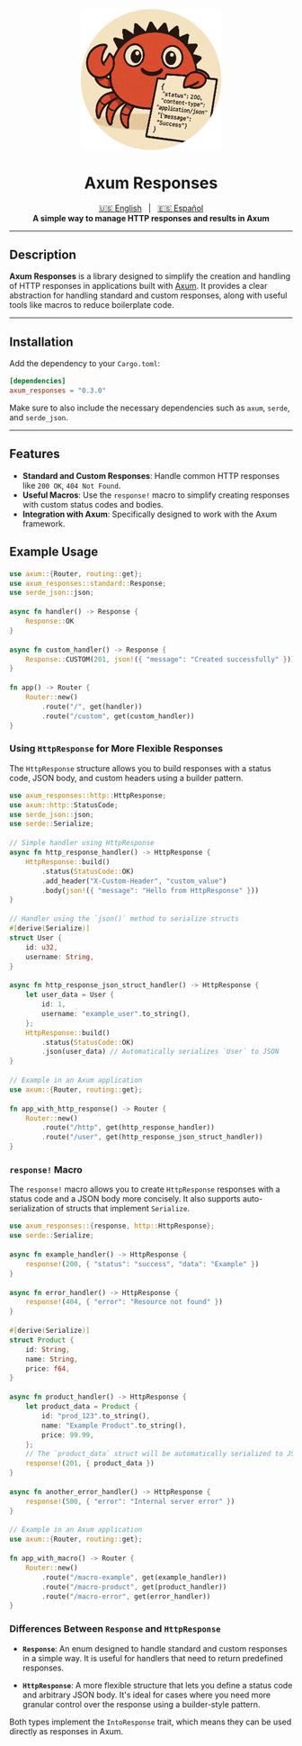 <div align="center">
    <img src="./images/logo.png" width=250 />
</div>

<div align="center">
    <h1>Axum Responses</h1>
</div>

<div align="center">
  <a href="README.md" title="English README">🇺🇸 English</a>
  &nbsp;&nbsp;|&nbsp;&nbsp;
  <a href="README[ES].md" title="README en Español">🇪🇸 Español</a>
</div>

<div align="center">
    <strong>A simple way to manage HTTP responses and results in Axum</strong>
</div>

---

## Description

**Axum Responses** is a library designed to simplify the creation and handling of HTTP responses in applications built with [Axum](https://github.com/tokio-rs/axum). It provides a clear abstraction for handling standard and custom responses, along with useful tools like macros to reduce boilerplate code.

---

## Installation

Add the dependency to your `Cargo.toml`:

```toml
[dependencies]
axum_responses = "0.3.0"
```

Make sure to also include the necessary dependencies such as `axum`, `serde`, and `serde_json`.

---

## Features
- **Standard and Custom Responses**: Handle common HTTP responses like `200 OK`, `404 Not Found`.
- **Useful Macros**: Use the `response!` macro to simplify creating responses with custom status codes and bodies.
- **Integration with Axum**: Specifically designed to work with the Axum framework.

## Example Usage

```rust
use axum::{Router, routing::get};
use axum_responses::standard::Response;
use serde_json::json;

async fn handler() -> Response {
    Response::OK
}

async fn custom_handler() -> Response {
    Response::CUSTOM(201, json!({ "message": "Created successfully" }))
}

fn app() -> Router {
    Router::new()
        .route("/", get(handler))
        .route("/custom", get(custom_handler))
}
```

### Using `HttpResponse` for More Flexible Responses

The `HttpResponse` structure allows you to build responses with a status code, JSON body, and custom headers using a builder pattern.

```rust
use axum_responses::http::HttpResponse;
use axum::http::StatusCode;
use serde_json::json;
use serde::Serialize;

// Simple handler using HttpResponse
async fn http_response_handler() -> HttpResponse {
    HttpResponse::build()
        .status(StatusCode::OK)
        .add_header("X-Custom-Header", "custom_value")
        .body(json!({ "message": "Hello from HttpResponse" }))
}

// Handler using the `json()` method to serialize structs
#[derive(Serialize)]
struct User {
    id: u32,
    username: String,
}

async fn http_response_json_struct_handler() -> HttpResponse {
    let user_data = User {
        id: 1,
        username: "example_user".to_string(),
    };
    HttpResponse::build()
        .status(StatusCode::OK)
        .json(user_data) // Automatically serializes `User` to JSON
}

// Example in an Axum application
use axum::{Router, routing::get};

fn app_with_http_response() -> Router {
    Router::new()
        .route("/http", get(http_response_handler))
        .route("/user", get(http_response_json_struct_handler))
}
```

### `response!` Macro

The `response!` macro allows you to create `HttpResponse` responses with a status code and a JSON body more concisely. It also supports auto-serialization of structs that implement `Serialize`.

```rust
use axum_responses::{response, http::HttpResponse};
use serde::Serialize;

async fn example_handler() -> HttpResponse {
    response!(200, { "status": "success", "data": "Example" })
}

async fn error_handler() -> HttpResponse {
    response!(404, { "error": "Resource not found" })
}

#[derive(Serialize)]
struct Product {
    id: String,
    name: String,
    price: f64,
}

async fn product_handler() -> HttpResponse {
    let product_data = Product {
        id: "prod_123".to_string(),
        name: "Example Product".to_string(),
        price: 99.99,
    };
    // The `product_data` struct will be automatically serialized to JSON
    response!(201, { product_data })
}

async fn another_error_handler() -> HttpResponse {
    response!(500, { "error": "Internal server error" })
}

// Example in an Axum application
use axum::{Router, routing::get};

fn app_with_macro() -> Router {
    Router::new()
        .route("/macro-example", get(example_handler))
        .route("/macro-product", get(product_handler))
        .route("/macro-error", get(error_handler))
}
```

### Differences Between `Response` and `HttpResponse`

- **`Response`**: An enum designed to handle standard and custom responses in a simple way. It is useful for handlers that need to return predefined responses.

- **`HttpResponse`**: A more flexible structure that lets you define a status code and arbitrary JSON body. It's ideal for cases where you need more granular control over the response using a builder-style pattern.

Both types implement the `IntoResponse` trait, which means they can be used directly as responses in Axum.

